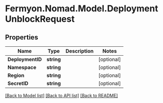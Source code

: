 # Fermyon.Nomad.Model.DeploymentUnblockRequest

## Properties

Name | Type | Description | Notes
------------ | ------------- | ------------- | -------------
**DeploymentID** | **string** |  | [optional] 
**Namespace** | **string** |  | [optional] 
**Region** | **string** |  | [optional] 
**SecretID** | **string** |  | [optional] 

[[Back to Model list]](../README.md#documentation-for-models) [[Back to API list]](../README.md#documentation-for-api-endpoints) [[Back to README]](../README.md)

